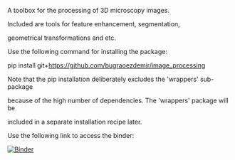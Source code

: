 ﻿A toolbox for the processing of 3D microscopy images.

Included are tools for feature enhancement, segmentation,

geometrical transformations and etc.


Use the following command for installing the package:

pip install git+https://github.com/bugraoezdemir/image_processing


Note that the pip installation deliberately excludes the 'wrappers' sub-package

because of the high number of dependencies. The 'wrappers' package will be

included in a separate installation recipe later.

Use the following link to access the binder:

[![Binder](https://mybinder.org/badge_logo.svg)](https://mybinder.org/v2/gh/bugraoezdemir/image_processing/HEAD)
